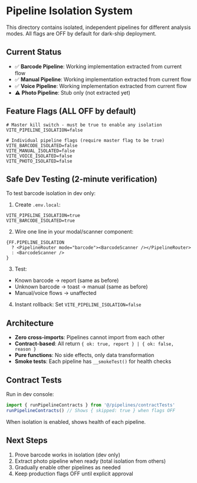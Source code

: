 # Pipeline Isolation System

This directory contains isolated, independent pipelines for different analysis modes. All flags are OFF by default for dark-ship deployment.

## Current Status
- ✅ **Barcode Pipeline**: Working implementation extracted from current flow
- ✅ **Manual Pipeline**: Working implementation extracted from current flow  
- ✅ **Voice Pipeline**: Working implementation extracted from current flow
- ⚠️ **Photo Pipeline**: Stub only (not extracted yet)

## Feature Flags (ALL OFF by default)

```env
# Master kill switch - must be true to enable any isolation
VITE_PIPELINE_ISOLATION=false

# Individual pipeline flags (require master flag to be true)
VITE_BARCODE_ISOLATED=false
VITE_MANUAL_ISOLATED=false
VITE_VOICE_ISOLATED=false
VITE_PHOTO_ISOLATED=false
```

## Safe Dev Testing (2-minute verification)

To test barcode isolation in dev only:

1. Create `.env.local`:
```env
VITE_PIPELINE_ISOLATION=true
VITE_BARCODE_ISOLATED=true
```

2. Wire one line in your modal/scanner component:
```tsx
{FF.PIPELINE_ISOLATION 
  ? <PipelineRouter mode="barcode"><BarcodeScanner /></PipelineRouter>
  : <BarcodeScanner />
}
```

3. Test:
- Known barcode → report (same as before)
- Unknown barcode → toast → manual (same as before)
- Manual/voice flows → unaffected

4. Instant rollback: Set `VITE_PIPELINE_ISOLATION=false`

## Architecture

- **Zero cross-imports**: Pipelines cannot import from each other
- **Contract-based**: All return `{ ok: true, report } | { ok: false, reason }`
- **Pure functions**: No side effects, only data transformation
- **Smoke tests**: Each pipeline has `__smokeTest()` for health checks

## Contract Tests

Run in dev console:
```js
import { runPipelineContracts } from '@/pipelines/contractTests'
runPipelineContracts() // Shows { skipped: true } when flags OFF
```

When isolation is enabled, shows health of each pipeline.

## Next Steps

1. Prove barcode works in isolation (dev only)
2. Extract photo pipeline when ready (total isolation from others)
3. Gradually enable other pipelines as needed
4. Keep production flags OFF until explicit approval